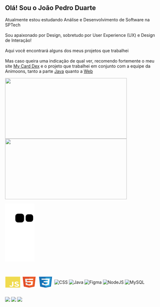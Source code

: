 ## Olá! Sou o João Pedro Duarte
Atualmente estou estudando Análise e Desenvolvimento de Software na SPTech 
</br>
</br>
Sou apaixonado por Design, sobretudo por User Experience (UX) e Design de Interação!
</br>
</br>
Aqui você encontrará alguns dos meus projetos que trabalhei
</br>
</br>
Mas caso queira uma indicação de qual ver, recomendo fortemente o meu site <a href="https://github.com/JPedroDuarte23/Pokemon_tcg"> My Card Dex</a> e o projeto que trabalhei em conjunto com a equipe da Animoons, tanto a parte <a href="https://github.com/AniMoons-SPTech/Java-Monitoons">Java</a> quanto a <a href="https://github.com/AniMoons-SPTech/MoniToons">Web</a>

<a href="https://github.com/jpedroduarte23/github-readme-stats">
  <img height=200 width=400 align="center" src="https://github-readme-stats.vercel.app/api?username=jpedroduarte23&theme=radical" />
</a>
<a href="https://github.com/jpedroduarte23/convoychat">
  <img height=200 width=400 align="center" src="https://github-readme-stats.vercel.app/api/top-langs?username=jpedroduarte23&layout=compact&langs_count=8&card_width=320&theme=radical" />
</a>

![Snake animation](https://github.com/jpedroduarte23/jpedroduarte23/blob/output/github-contribution-grid-snake.svg)

##

<div style="display: inline_block"><br>
  <img align="center" alt="Js" height="37,5" width="50" src="https://raw.githubusercontent.com/devicons/devicon/master/icons/javascript/javascript-plain.svg">
  <img align="center" alt="HTML" height="37,5" width="50" src="https://raw.githubusercontent.com/devicons/devicon/master/icons/html5/html5-original.svg">
  <img align="center" alt="CSS" height="37,5" width="50" src="https://raw.githubusercontent.com/devicons/devicon/master/icons/css3/css3-original.svg">
  <img align="center" alt="CSS" height="37,5" width="50" src="https://cdn.jsdelivr.net/gh/devicons/devicon/icons/vuejs/vuejs-original.svg" />
  <img align="center" alt="Java" height="37,5" width="50" src="https://cdn.jsdelivr.net/gh/devicons/devicon/icons/java/java-original-wordmark.svg" />
  <img align="center" alt="Figma" height="37,5" width="50"src="https://cdn.jsdelivr.net/gh/devicons/devicon/icons/figma/figma-original.svg" />
  <img align="center" alt="NodeJS" height="37,5" width="50"src="https://cdn.jsdelivr.net/gh/devicons/devicon/icons/nodejs/nodejs-original.svg" />
  <img align="center" alt="MySQL" height="37,5" width="50"src="https://cdn.jsdelivr.net/gh/devicons/devicon/icons/mysql/mysql-original-wordmark.svg" />
          
      
          
          
</div>

##

<div> 
  <a href="https://instagram.com/jaypyy_" target="_blank"><img src="https://img.shields.io/badge/-Instagram-%23E4405F?style=for-the-badge&logo=instagram&logoColor=white" target="_blank"></a>
  <a href = "mailto:jpedroduarte12345@gmail.com"><img src="https://img.shields.io/badge/-Gmail-%23333?style=for-the-badge&logo=gmail&logoColor=white" target="_blank"></a>
  <a href="https://www.linkedin.com/in/jpedro-duarte/" target="_blank"><img src="https://img.shields.io/badge/-LinkedIn-%230077B5?style=for-the-badge&logo=linkedin&logoColor=white" target="_blank"></a> 
</div>
